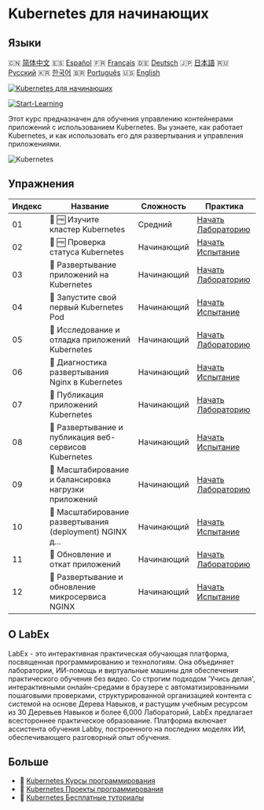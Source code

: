 # Kubernetes для начинающих

## Языки

🇨🇳 [简体中文](README_zh.md) 🇪🇸 [Español](README_es.md) 🇫🇷 [Français](README_fr.md) 🇩🇪 [Deutsch](README_de.md) 🇯🇵 [日本語](README_ja.md) 🇷🇺 [Русский](README_ru.md) 🇰🇷 [한국어](README_ko.md) 🇧🇷 [Português](README_pt.md) 🇺🇸 [English](README.md) 

[![Kubernetes для начинающих](https://cover-creator.labex.io/kubernetes-for-beginners.png?lang=ru)](https://labex.io/ru/courses/kubernetes-for-beginners)

[![Start-Learning](https://img.shields.io/badge/Start-Learning-whitesmoke?style=for-the-badge)](https://labex.io/ru/courses/kubernetes-for-beginners)

Этот курс предназначен для обучения управлению контейнерами приложений с использованием Kubernetes. Вы узнаете, как работает Kubernetes, и как использовать его для развертывания и управления приложениями.

![Kubernetes](https://img.shields.io/badge/Kubernetes-whitesmoke?style=for-the-badge&logo=kubernetes)


## Упражнения

|   Индекс | Название                                                  | Сложность   | Практика                                                                                                                                   |
|----------|-----------------------------------------------------------|-------------|--------------------------------------------------------------------------------------------------------------------------------------------|
|       01 | 📖 🆓 Изучите кластер Kubernetes                          | Средний     | <a target='_blank' href='https://labex.io/ru/tutorials/kubernetes-explore-the-kubernetes-cluster-434519'>Начать Лабораторию</a>            |
|       02 | 🎯 🆓 Проверка статуса Kubernetes                         | Начинающий  | <a target='_blank' href='https://labex.io/ru/labs/kubernetes-check-kubernetes-status-434775'>Начать Испытание</a>                          |
|       03 | 📖  Развертывание приложений на Kubernetes                | Начинающий  | <a target='_blank' href='https://labex.io/ru/tutorials/kubernetes-deploy-applications-on-kubernetes-434644'>Начать Лабораторию</a>         |
|       04 | 🎯  Запустите свой первый Kubernetes Pod                  | Начинающий  | <a target='_blank' href='https://labex.io/ru/tutorials/kubernetes-launch-your-first-kubernetes-pod-434769'>Начать Испытание</a>            |
|       05 | 📖  Исследование и отладка приложений Kubernetes          | Начинающий  | <a target='_blank' href='https://labex.io/ru/tutorials/kubernetes-explore-and-debug-kubernetes-applications-434645'>Начать Лабораторию</a> |
|       06 | 🎯  Диагностика развертывания Nginx в Kubernetes          | Начинающий  | <a target='_blank' href='https://labex.io/ru/labs/kubernetes-troubleshoot-kubernetes-nginx-deployment-434782'>Начать Испытание</a>         |
|       07 | 📖  Публикация приложений Kubernetes                      | Начинающий  | <a target='_blank' href='https://labex.io/ru/tutorials/kubernetes-expose-kubernetes-applications-434647'>Начать Лабораторию</a>            |
|       08 | 🎯  Развертывание и публикация веб-сервисов Kubernetes    | Начинающий  | <a target='_blank' href='https://labex.io/ru/labs/kubernetes-deploy-and-expose-kubernetes-web-services-434804'>Начать Испытание</a>        |
|       09 | 📖  Масштабирование и балансировка нагрузки приложений    | Начинающий  | <a target='_blank' href='https://labex.io/ru/tutorials/kubernetes-scale-and-load-balance-applications-434648'>Начать Лабораторию</a>       |
|       10 | 🎯  Масштабирование развертывания (deployment) NGINX д... | Начинающий  | <a target='_blank' href='https://labex.io/ru/labs/kubernetes-scale-nginx-deployment-to-six-replicas-434818'>Начать Испытание</a>           |
|       11 | 📖  Обновление и откат приложений                         | Начинающий  | <a target='_blank' href='https://labex.io/ru/tutorials/kubernetes-update-and-rollback-applications-434649'>Начать Лабораторию</a>          |
|       12 | 🎯  Развертывание и обновление микросервиса NGINX         | Начинающий  | <a target='_blank' href='https://labex.io/ru/tutorials/kubernetes-deploy-and-update-nginx-microservice-434821'>Начать Испытание</a>        |

## О LabEx

LabEx - это интерактивная практическая обучающая платформа, посвященная программированию и технологиям. Она объединяет лаборатории, ИИ-помощь и виртуальные машины для обеспечения практического обучения без видео. Со строгим подходом 'Учись делая', интерактивными онлайн-средами в браузере с автоматизированными пошаговыми проверками, структурированной организацией контента с системой на основе Дерева Навыков, и растущим учебным ресурсом из 30 Деревьев Навыков и более 6,000 Лабораторий, LabEx предлагает всестороннее практическое образование. Платформа включает ассистента обучения Labby, построенного на последних моделях ИИ, обеспечивающего разговорный опыт обучения.

## Больше

- 🔗 [Kubernetes Курсы программирования](https://github.com/labex-labs/awesome-programming-courses)
- 🔗 [Kubernetes Проекты программирования](https://github.com/labex-labs/awesome-programming-projects)
- 🔗 [Kubernetes Бесплатные туториалы](https://github.com/labex-labs/kubernetes-free-tutorials)

